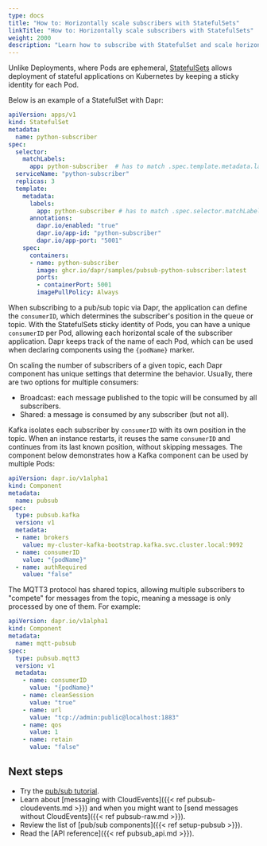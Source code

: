```yaml
---
type: docs
title: "How to: Horizontally scale subscribers with StatefulSets"
linkTitle: "How to: Horizontally scale subscribers with StatefulSets"
weight: 2000
description: "Learn how to subscribe with StatefulSet and scale horizontally with consistent consumer IDs"
---
```


Unlike Deployments, where Pods are ephemeral, [StatefulSets](https://kubernetes.io/docs/concepts/workloads/controllers/statefulset/) allows deployment of stateful applications on Kubernetes by keeping a sticky identity for each Pod.

Below is an example of a StatefulSet with Dapr:
```yaml
apiVersion: apps/v1
kind: StatefulSet
metadata:
  name: python-subscriber
spec:
  selector:
    matchLabels:
      app: python-subscriber  # has to match .spec.template.metadata.labels
  serviceName: "python-subscriber"
  replicas: 3
  template:
    metadata:
      labels:
        app: python-subscriber # has to match .spec.selector.matchLabels
      annotations:
        dapr.io/enabled: "true"
        dapr.io/app-id: "python-subscriber"
        dapr.io/app-port: "5001"
    spec:
      containers:
      - name: python-subscriber
        image: ghcr.io/dapr/samples/pubsub-python-subscriber:latest
        ports:
        - containerPort: 5001
        imagePullPolicy: Always
```

When subscribing to a pub/sub topic via Dapr, the application can define the `consumerID`, which determines the subscriber's position in the queue or topic. With the StatefulSets sticky identity of Pods, you can have a unique `consumerID` per Pod, allowing each horizontal scale of the subscriber application. Dapr keeps track of the name of each Pod, which can be used when declaring components using the `{podName}` marker.

On scaling the number of subscribers of a given topic, each Dapr component has unique settings that determine the behavior. Usually, there are two options for multiple consumers:

 - Broadcast: each message published to the topic will be consumed by all subscribers.
 - Shared: a message is consumed by any subscriber (but not all).

Kafka isolates each subscriber by `consumerID` with its own position in the topic. When an instance restarts, it reuses the same `consumerID` and continues from its last known position, without skipping messages. The component below demonstrates how a Kafka component can be used by multiple Pods:

```yaml
apiVersion: dapr.io/v1alpha1
kind: Component
metadata:
  name: pubsub
spec:
  type: pubsub.kafka
  version: v1
  metadata:
  - name: brokers
    value: my-cluster-kafka-bootstrap.kafka.svc.cluster.local:9092
  - name: consumerID
    value: "{podName}"
  - name: authRequired
    value: "false"
```

The MQTT3 protocol has shared topics, allowing multiple subscribers to "compete" for messages from the topic, meaning a message is only processed by one of them. For example:

```yaml
apiVersion: dapr.io/v1alpha1
kind: Component
metadata:
  name: mqtt-pubsub
spec:
  type: pubsub.mqtt3
  version: v1
  metadata:
    - name: consumerID
      value: "{podName}"
    - name: cleanSession
      value: "true"
    - name: url
      value: "tcp://admin:public@localhost:1883"
    - name: qos
      value: 1
    - name: retain
      value: "false"
```

## Next steps

- Try the [pub/sub tutorial](https://github.com/dapr/quickstarts/tree/master/tutorials/pub-sub).
- Learn about [messaging with CloudEvents]({{< ref pubsub-cloudevents.md >}}) and when you might want to [send messages without CloudEvents]({{< ref pubsub-raw.md >}}).
- Review the list of [pub/sub components]({{< ref setup-pubsub >}}).
- Read the [API reference]({{< ref pubsub_api.md >}}).
